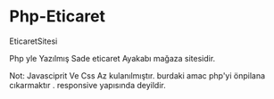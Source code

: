 # Php-Eticaret
EticaretSitesi 

Php  yle  Yazılmış  Sade  eticaret Ayakabı mağaza sitesidir.


Not: Javasciprit Ve Css  Az kulanılmıştır. burdaki amac php'yi  önpilana cıkarmaktır . responsive yapısında deyildir.


